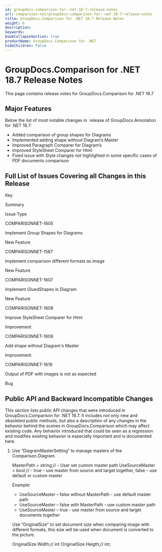 ```yaml
---
id: groupdocs-comparison-for--net-18-7-release-notes
url: comparison-net/groupdocs-comparison-for--net-18-7-release-notes
title: GroupDocs.Comparison for .NET 18.7 Release Notes
weight: 6
description: 
keywords: 
bookCollapseSection: true
productName: GroupDocs.Comparison for .NET
hideChildren: False
---
```


# GroupDocs.Comparison for .NET 18.7 Release Notes


This page contains release notes for GroupDocs.Comparison for .NET 18.7

## Major Features

Below the list of most notable changes in  release of GroupDocs.Annotation for .NET 18.7:

*   Added comparison of group shapes for Diagrams
*   Implemented adding shape without Diagram’s Master
*   Improved Paragraph Comparer for Diagram’s
*   Improved StyleSheet Comparer for Html
*   Fixed issue with Style changes not highlighted in some specific cases of PDF documents comparison

## Full List of Issues Covering all Changes in this Release

Key

Summary

Issue Type

COMPARISONNET-1605

Implement Group Shapes for Diagrams

New Feature

COMPARISONNET-1587

Implement comparison different formats as image

New Feature

COMPARISONNET-1607

Implement GluedShapes in Diagram

New Feature

COMPARISONNET-1608

Improve StyleSheet Comparer for Html

Improvement

COMPARISONNET-1606

Add shape without Diagram's Master

Improvement

COMPARISONNET-1619

Output of PDF with images is not as expected

Bug

## Public API and Backward Incompatible Changes

This section lists public API changes that were introduced in GroupDocs.Comparison for .NET 18.7. It includes not only new and obsoleted public methods, but also a description of any changes in the behavior behind the scenes in GroupDocs.Comparison which may affect existing code. Any behavior introduced that could be seen as a regression and modifies existing behavior is especially important and is documented here.

1.  Use “DiagramMasterSetting” to manage masters of the Comparison.Diagram.
    
    MasterPath = string;// - User set custom master path
    UseSourceMaster = bool;// - true – use master from source and target together, false – use default or custom master
    
    Example:
    
    *   UseSourceMaster – false without MasterPath - use default master path
    *   UseSourceMaster – false with MasterPath - use custom master path
    *   UseSourceMaster – true - use master from source and target documents together
    
    Use “OriginalSize” to set document size when comparing image with different formats, this size will be used when document is converted to the picture.
    
    OriginalSize.Width;// int
    OriginalSize.Heigth;// int;
    

